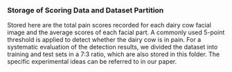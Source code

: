 ### Storage of Scoring Data and Dataset Partition  
Stored here are the total pain scores recorded for each dairy cow facial image and the average scores of each facial part. A commonly used 5-point threshold is applied to detect whether the dairy cow is in pain. For a systematic evaluation of the detection results, we divided the dataset into training and test sets in a 7:3 ratio, which are also stored in this folder. The specific experimental ideas can be referred to in our paper.
